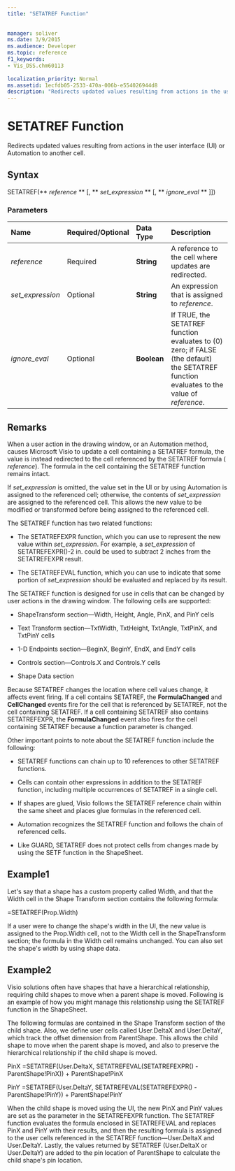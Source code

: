 ```yaml
---
title: "SETATREF Function"
 
 
manager: soliver
ms.date: 3/9/2015
ms.audience: Developer
ms.topic: reference
f1_keywords:
- Vis_DSS.chm60113
 
localization_priority: Normal
ms.assetid: 1ecfdb05-2533-470a-006b-e554026944d8
description: "Redirects updated values resulting from actions in the user interface (UI) or Automation to another cell."
---
```


# SETATREF Function

Redirects updated values resulting from actions in the user interface (UI) or Automation to another cell. 
  
## Syntax

SETATREF(** *reference* ** [, ** *set_expression* ** [, ** *ignore_eval* ** ]]) 
  
### Parameters

|**Name**|**Required/Optional**|**Data Type**|**Description**|
|:-----|:-----|:-----|:-----|
| _reference_ <br/> |Required  <br/> |**String** <br/> |A reference to the cell where updates are redirected.  <br/> |
| _set_expression_ <br/> |Optional  <br/> |**String** <br/> |An expression that is assigned to  _reference_.  <br/> |
| _ignore_eval_ <br/> |Optional  <br/> |**Boolean** <br/> |If TRUE, the SETATREF function evaluates to (0) zero; if FALSE (the default) the SETATREF function evaluates to the value of  _reference_.  <br/> |
   
## Remarks

When a user action in the drawing window, or an Automation method, causes Microsoft Visio to update a cell containing a SETATREF formula, the value is instead redirected to the cell referenced by the SETATREF formula ( _reference_). The formula in the cell containing the SETATREF function remains intact.
  
If  _set_expression_ is omitted, the value set in the UI or by using Automation is assigned to the referenced cell; otherwise, the contents of  _set_expression_ are assigned to the referenced cell. This allows the new value to be modified or transformed before being assigned to the referenced cell. 
  
The SETATREF function has two related functions: 
  
- The SETATREFEXPR function, which you can use to represent the new value within  _set_expression_. For example, a  _set_expression_ of SETATREFEXPR()-2 in. could be used to subtract 2 inches from the SETATREFEXPR result. 
    
- The SETATREFEVAL function, which you can use to indicate that some portion of  _set_expression_ should be evaluated and replaced by its result. 
    
The SETATREF function is designed for use in cells that can be changed by user actions in the drawing window. The following cells are supported:
  
- ShapeTransform section—Width, Height, Angle, PinX, and PinY cells
    
- Text Transform section—TxtWidth, TxtHeight, TxtAngle, TxtPinX, and TxtPinY cells
    
- 1-D Endpoints section—BeginX, BeginY, EndX, and EndY cells
    
- Controls section—Controls.X and Controls.Y cells
    
- Shape Data section
    
Because SETATREF changes the location where cell values change, it affects event firing. If a cell contains SETATREF, the **FormulaChanged** and **CellChanged** events fire for the cell that is referenced by SETATREF, not the cell containing SETATREF. If a cell containing SETATREF also contains SETATREFEXPR, the **FormulaChanged** event also fires for the cell containing SETATREF because a function parameter is changed. 
  
Other important points to note about the SETATREF function include the following:
  
- SETATREF functions can chain up to 10 references to other SETATREF functions. 
    
- Cells can contain other expressions in addition to the SETATREF function, including multiple occurrences of SETATREF in a single cell.
    
- If shapes are glued, Visio follows the SETATREF reference chain within the same sheet and places glue formulas in the referenced cell. 
    
- Automation recognizes the SETATREF function and follows the chain of referenced cells. 
    
- Like GUARD, SETATREF does not protect cells from changes made by using the SETF function in the ShapeSheet.
    
## Example1

Let's say that a shape has a custom property called Width, and that the Width cell in the Shape Transform section contains the following formula:
  
=SETATREF(Prop.Width)
  
If a user were to change the shape's width in the UI, the new value is assigned to the Prop.Width cell, not to the Width cell in the ShapeTransform section; the formula in the Width cell remains unchanged. You can also set the shape's width by using shape data.
  
## Example2

Visio solutions often have shapes that have a hierarchical relationship, requiring child shapes to move when a parent shape is moved. Following is an example of how you might manage this relationship using the SETATREF function in the ShapeSheet. 
  
The following formulas are contained in the Shape Transform section of the child shape. Also, we define user cells called User.DeltaX and User.DeltaY, which track the offset dimension from ParentShape. This allows the child shape to move when the parent shape is moved, and also to preserve the hierarchical relationship if the child shape is moved.
  
PinX =SETATREF(User.DeltaX, SETATREFEVAL(SETATREFEXPR() - ParentShape!PinX)) + ParentShape!PinX
  
PinY =SETATREF(User.DeltaY, SETATREFEVAL(SETATREFEXPR() - ParentShape!PinY)) + ParentShape!PinY
  
When the child shape is moved using the UI, the new PinX and PinY values are set as the parameter in the SETATREFEXPR function. The SETATREF function evaluates the formula enclosed in SETATREFEVAL and replaces PinX and PinY with their results, and then the resulting formula is assigned to the user cells referenced in the SETATREF function—User.DeltaX and User.DeltaY. Lastly, the values returned by SETATREF (User.DeltaX or User.DeltaY) are added to the pin location of ParentShape to calculate the child shape's pin location.
  

